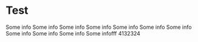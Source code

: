 # Test
Some info
Some info
Some info 
Some info
Some info
Some info
Some info
Some info
Some info
Some info
Some infofff
4132324
